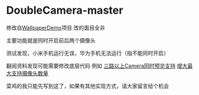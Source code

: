 # DoubleCamera-master
修改自[WallpaperDemo](https://github.com/Hemumu/WallpaperDemo)项目
改的面目全非

主要功能就是同时开启前后两个摄像头

测试发现，小米手机运行无误，华为手机无法运行（指不能同时开启）

翻阅资料发现可能需要修改底层代码
例如
[三路以上Camera同时预览支持](https://blog.csdn.net/kris_fei/article/details/81508302)
[增大最大支持摄像头数量](https://blog.csdn.net/qq_33487044/article/details/85928198)

菜鸡的我只能先写到这了，如果有其他实现方式，请大家留言给个机会
